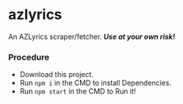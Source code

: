 # azlyrics
An AZLyrics scraper/fetcher. ***Use at your own risk!***

### Procedure
* Download this project.
* Run `npm i` in the CMD to install Dependencies.
* Run `npm start` in the CMD to Run it!
